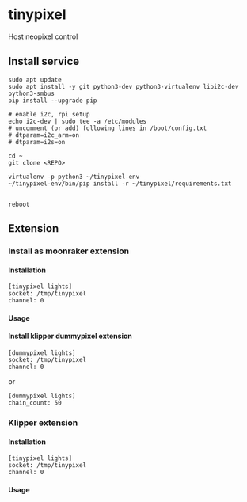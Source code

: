 # tinypixel

Host neopixel control


## Install service
```shell
sudo apt update
sudo apt install -y git python3-dev python3-virtualenv libi2c-dev python3-smbus
pip install --upgrade pip

# enable i2c, rpi setup
echo i2c-dev | sudo tee -a /etc/modules
# uncomment (or add) following lines in /boot/config.txt
# dtparam=i2c_arm=on
# dtparam=i2s=on 

cd ~
git clone <REPO>

virtualenv -p python3 ~/tinypixel-env
~/tinypixel-env/bin/pip install -r ~/tinypixel/requirements.txt


reboot
```

## Extension

### Install as moonraker extension

#### Installation

```
[tinypixel lights]
socket: /tmp/tinypixel
channel: 0
```

#### Usage

#### Install klipper dummypixel extension
```
[dummypixel lights]
socket: /tmp/tinypixel
channel: 0
```
or
```
[dummypixel lights]
chain_count: 50
```

### Klipper extension

#### Installation
```
[tinypixel lights]
socket: /tmp/tinypixel
channel: 0
```

#### Usage
